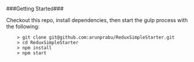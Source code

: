 ###Getting Started###

Checkout this repo, install dependencies, then start the gulp process with the following:

```
	> git clone git@github.com:arunprabu/ReduxSimpleStarter.git
	> cd ReduxSimpleStarter
	> npm install
	> npm start
```
